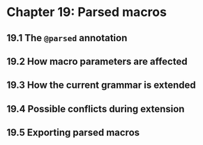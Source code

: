 # Chapter 19: Parsed macros

## 19.1 The `@parsed` annotation

## 19.2 How macro parameters are affected

## 19.3 How the current grammar is extended

## 19.4 Possible conflicts during extension

## 19.5 Exporting parsed macros

